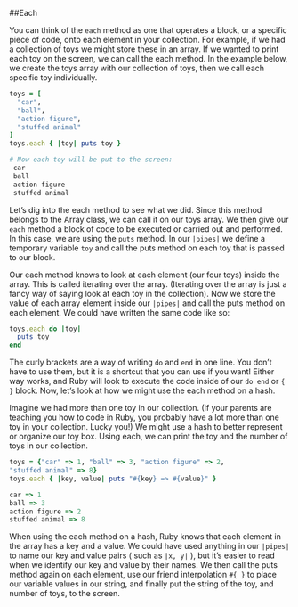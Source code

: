 
##Each

You can think of the `each` method as one that operates a block, or a specific piece of code, onto each element in your collection. For example, if we had a collection of toys we might store these in an array. If we wanted to print each toy on the screen, we can call the each method. In the example below, we create the toys array with our collection of toys, then we call each specific toy individually.

```ruby
toys = [
  "car",
  "ball",
  "action figure",
  "stuffed animal"
]
toys.each { |toy| puts toy }

# Now each toy will be put to the screen:
 car
 ball
 action figure
 stuffed animal
```

Let’s dig into the each method to see what we did. Since this method belongs to the Array class, we can call it on our toys array. We then give our `each` method a block of code to be executed or carried out and performed. In this case, we are using the `puts` method. In our `|pipes|` we define a temporary variable `toy` and call the puts method on each toy that is passed to our block.

Our each method knows to look at each element (our four toys) inside the array. This is called iterating over the array. (Iterating over the array is just a fancy way of saying look at each toy in the collection). Now we store the value of each array element inside our `|pipes|` and call the puts method on each element. We could have written the same code like so:

```ruby
toys.each do |toy|
  puts toy
end
```

The curly brackets are a way of writing `do` and `end` in one line. You don’t have to use them, but it is a shortcut that you can use if you want! Either way works, and Ruby will look to execute the code inside of our `do end` or `{ }` block. Now, let’s look at how we might use the each method on a hash.

Imagine we had more than one toy in our collection. (If your parents are teaching you how to code in Ruby, you probably have a lot more than one toy in your collection. Lucky you!) We might use a hash to better represent or organize our toy box. Using each, we can print the toy and the number of toys in our collection.

```ruby
toys = {"car" => 1, "ball" => 3, "action figure" => 2,
"stuffed animal" => 8}
toys.each { |key, value| puts "#{key} => #{value}" }

car => 1
ball => 3
action figure => 2
stuffed animal => 8
```

When using the each method on a hash, Ruby knows that each element in the array has a key and a value. We could have used anything in our `|pipes|` to name our key and value pairs ( such as `|x, y|` ), but it’s easier to read when we identify our key and value by their names. We then call the puts method again on each element, use our friend interpolation `#{ }` to place our variable values in our string, and finally put the string of the toy, and number of toys, to the screen.

